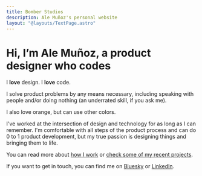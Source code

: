 ```yaml
---
title: Bomber Studios
description: Ale Muñoz's personal website
layout: "@layouts/TextPage.astro"
---
```


# Hi, I’m Ale Muñoz, a product designer who codes

I **love** design. I **love** code.

I solve product problems by any means necessary, including speaking with people and/or doing nothing (an underrated skill, if you ask me).

I also love orange, but can use other colors.

I've worked at the intersection of design and technology for as long as I can remember. I'm comfortable with all steps of the product process and can do 0 to 1 product development, but my true passion is designing things and bringing them to life.

You can read more about [how I work](/how-i-work) or [check some of my recent projects](/projects).

If you want to get in touch, you can find me on [Bluesky](https://bsky.app/profile/bomberstudios.com) or [LinkedIn](https://www.linkedin.com/in/bomberstudios/).